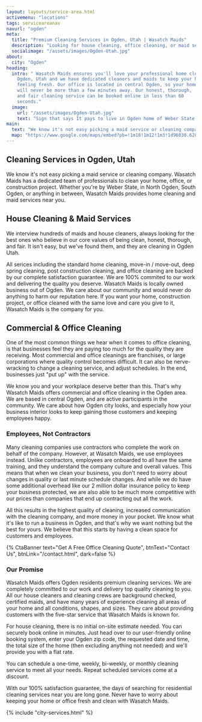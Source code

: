 ```yaml
---
layout: layouts/service-area.html
activemenu: "locations"
tags: serviceareanav
navurl: "ogden"
meta:
  title: "Premium Cleaning Services in Ogden, Utah | Wasatch Maids"
  description: "Looking for house cleaning, office cleaning, or maid services in Ogden? Wasatch Maids is the company that offers the best cleaning services. Book your home cleaning in 60 seconds."
  socialimage: "/assets/images/Ogden-Utah.jpg"
about:
  city: "Ogden"
heading:
  intro: " Wasatch Maids ensures you'll love your professional home cleaners in
    Ogden, Utah and we have dedicated cleaners and maids to keep your home
    feeling fresh. Our office is located in central Ogden, so your home
    will never be more than a few minutes away. Our honest, thorough,
    and fair cleaning service can be booked online in less than 60
    seconds."
  image:
    url: "/assets/images/Ogden-Utah.jpg"
    text: "Sign that says It pays to live in Ogden home of Weber State University in Ogden, Utah"
main:
  text: "We know it's not easy picking a maid service or cleaning company. Wasatch Maids has a small, dedicated team of professionals to clean your home. Whether you're by Weber State, in North Ogden, South Ogden, or anything in between, Wasatch Maids provides home cleaning and maid services near you."
  map: "https://www.google.com/maps/embed?pb=!1m18!1m12!1m3!1d96030.62898905447!2d-112.04271385851796!3d41.22270413111622!2m3!1f0!2f0!3f0!3m2!1i1024!2i768!4f13.1!3m3!1m2!1s0x87530e94da9c4d7b%3A0x61dcd77b34b32c!2sOgden%2C+UT!5e0!3m2!1sen!2sus!4v1482436098799"
---
```


<section class="section_text">
<div class="section_text-container">
<div class="text-content normal-weight">

## Cleaning Services in Ogden, Utah

We know it's not easy picking a maid service or cleaning company. Wasatch Maids has a dedicated team of professionals to clean your home, office, or construction project. Whether you're by Weber State, in North Ogden, South Ogden, or anything in between, Wasatch Maids provides home cleaning and maid services near you.

## House Cleaning & Maid Services

We interview hundreds of maids and house cleaners, always looking for the best ones who believe in our core values of being clean, honest, thorough, and fair. It isn't easy, but we've found them, and they are cleaning in Ogden Utah.

All serices including the standard home cleaning, move-in / move-out, deep spring cleaning, post construction cleaning, and office cleaning are backed by our complete satisfaction guarantee. We are 100% commited to our work and delivering the quality you deserve. Wasatch Maids is locally owned business out of Ogden. We care about our community and would never do anything to harm our reputation here. If you want your home, construction project, or office cleaned with the same love and care you give to it, Wasatch Maids is the company for you.

## Commercial & Office Cleaning

One of the most common things we hear when it comes to office cleaning, is that businesses feel they are paying too much for the quality they are receiving. Most commercial and office cleanings are franchises, or large corporations where quality control becomes difficult. It can also be nerve-wracking to change a cleaning service, and adjust schedules. In the end, businesses just "put up" with the service.

We know you and your workplace deserve better than this. That's why Wasatch Maids offers commercial and office cleaning in the Ogden area. We are based in central Ogden, and are active participants in the community. We care about how Ogden city looks, and especially how your business interior looks to keep gaining those customers and keeping employees happy.

### Employees, Not Contractors

Many cleaning companies use contractors who complete the work on behalf of the company. However, at Wasatch Maids, we use employees instead. Unlike contractors, employees are onboarded to all have the same training, and they understand the company culture and overall values. This means that when we clean your business, you don't need to worry about changes in quality or last minute schedule changes. And while we do have some additional overhead like our <span class="key">2 million dollar insurance policy</span> to keep your business protected, we are also able to be much more competitive with our prices than companies that end up contracting out all the work.

All this results in the <span class="key blue">highest quality</span> of cleaning, increased communication with the cleaning company, and more money in your pocket. We know what it's like to run a business in Ogden, and that's why we want nothing but the best for yours. We believe that this starts by having a clean space for customers and employees.

</div>
</div>
</section>
 {% CtaBanner text="Get A Free Office Cleaning Quote", btnText="Contact Us", btnLink="/contact.html",
  dark=false %}

<section class="section_text">
<div class="section_text-container">
<div class="text-content">

### Our Promise

Wasatch Maids offers Ogden residents premium cleaning services. We are completely committed to our work and delivery top quality cleaning to you. All our house cleaners and cleaning crews are background checked, certified maids, and have many years of experience cleaning all areas of your home and all conditions, shapes, and sizes. They care about providing customers with the five-star service that Wasatch Maids is known for.

For house cleaning, there is no initial on-site estimate needed. You can securely book online in minutes. Just head over to our user-friendly online booking system, enter your Ogden zip code, the requested date and time, the total size of the home (then excluding anything not needed) and we'll provide you with a flat rate.

You can schedule a one-time, weekly, bi-weekly, or monthly cleaning service to meet all your needs. Repeat scheduled services come at a discount.

With our 100% satisfaction guarantee, the days of searching for residential cleaning services near you are long gone. Never have to worry about keeping your home or office fresh and clean with Wasatch Maids.

{% include "city-services.html" %}
